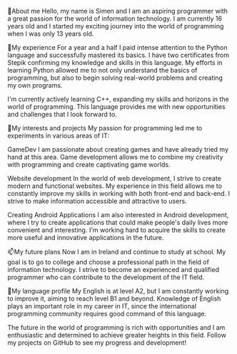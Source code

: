 👋About me
Hello, my name is Simen and I am an aspiring programmer with a great passion for the world of information technology. I am currently 16 years old and I started my exciting journey into the world of programming when I was only 13 years old.

🌱My experience
For a year and a half I paid intense attention to the Python language and successfully mastered its basics. I have two certificates from Stepik confirming my knowledge and skills in this language. My efforts in learning Python allowed me to not only understand the basics of programming, but also to begin solving real-world problems and creating my own programs.

I'm currently actively learning C++, expanding my skills and horizons in the world of programming. This language provides me with new opportunities and challenges that I look forward to.

👀My interests and projects
My passion for programming led me to experiments in various areas of IT:

GameDev
I am passionate about creating games and have already tried my hand at this area. Game development allows me to combine my creativity with programming and create captivating game worlds.

Website development
In the world of web development, I strive to create modern and functional websites. My experience in this field allows me to constantly improve my skills in working with both front-end and back-end. I strive to make information accessible and attractive to users.

Creating Android Applications
I am also interested in Android development, where I try to create applications that could make people's daily lives more convenient and interesting. I'm working hard to acquire the skills to create more useful and innovative applications in the future.

📫My future plans
Now I am in Ireland and continue to study at school. My goal is to go to college and choose a professional path in the field of information technology. I strive to become an experienced and qualified programmer who can contribute to the development of the IT field.

💞️My language profile
My English is at level A2, but I am constantly working to improve it, aiming to reach level B1 and beyond. Knowledge of English plays an important role in my career in IT, since the international programming community requires good command of this language.

The future in the world of programming is rich with opportunities and I am enthusiastic and determined to achieve greater heights in this field. Follow my projects on GitHub to see my progress and development!
